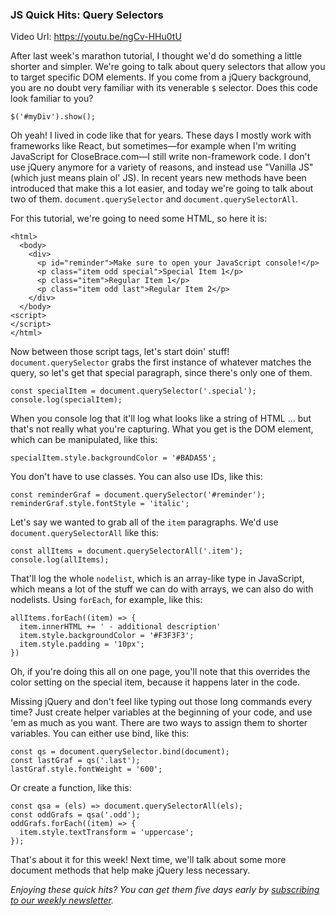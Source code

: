 ### JS Quick Hits: Query Selectors

Video Url: https://youtu.be/ngCv-HHu0tU

After last week's marathon tutorial, I thought we'd do something a little shorter and simpler. We're going to talk about query selectors that allow you to target specific DOM elements. If you come from a jQuery background, you are no doubt very familiar with its venerable `$` selector. Does this code look familiar to you?

```
$('#myDiv').show();
```

Oh yeah! I lived in code like that for years. These days I mostly work with frameworks like React, but sometimes&mdash;for example when I'm writing JavaScript for CloseBrace.com&mdash;I still write non-framework code. I don't use jQuery anymore for a variety of reasons, and instead use "Vanilla JS" (which just means plain ol' JS). In recent years new methods have been introduced that make this a lot easier, and today we're going to talk about two of them. `document.querySelector` and `document.querySelectorAll`.

For this tutorial, we're going to need some HTML, so here it is:

```
<html>
  <body>
    <div>
      <p id="reminder">Make sure to open your JavaScript console!</p>
      <p class="item odd special">Special Item 1</p>
      <p class="item">Regular Item 1</p>
      <p class="item odd last">Regular Item 2</p>
    </div>
  </body>
<script>
</script>
</html>
```

Now between those script tags, let's start doin' stuff! `document.querySelector` grabs the first instance of whatever matches the query, so let's get that special paragraph, since there's only one of them.

```
const specialItem = document.querySelector('.special');
console.log(specialItem);
```

When you console log that it'll log what looks like a string of HTML ... but that's not really what you're capturing. What you get is the DOM element, which can be manipulated, like this:

```
specialItem.style.backgroundColor = '#BADA55';
```

You don't have to use classes. You can also use IDs, like this:

```
const reminderGraf = document.querySelector('#reminder');
reminderGraf.style.fontStyle = 'italic';
```

Let's say we wanted to grab all of the `item` paragraphs. We'd use `document.querySelectorAll` like this:

```
const allItems = document.querySelectorAll('.item');
console.log(allItems);
```

That'll log the whole `nodelist`, which is an array-like type in JavaScript, which means a lot of the stuff we can do with arrays, we can also do with nodelists. Using `forEach`, for example, like this:

```
allItems.forEach((item) => {
  item.innerHTML += ' - additional description'
  item.style.backgroundColor = '#F3F3F3';
  item.style.padding = '10px';
})
```

Oh, if you're doing this all on one page, you'll note that this overrides the color setting on the special item, because it happens later in the code.

Missing jQuery and don't feel like typing out those long commands every time? Just create helper variables at the beginning of your code, and use 'em as much as you want. There are two ways to assign them to shorter variables. You can either use bind, like this:

```
const qs = document.querySelector.bind(document);
const lastGraf = qs('.last');
lastGraf.style.fontWeight = '600';
```

Or create a function, like this:

```
const qsa = (els) => document.querySelectorAll(els);
const oddGrafs = qsa('.odd');
oddGrafs.forEach((item) => {
  item.style.textTransform = 'uppercase';
});
```

That's about it for this week! Next time, we'll talk about some more document methods that help make jQuery less necessary.

*Enjoying these quick hits? You can get them five days early by [subscribing to our weekly newsletter](https://closebrace.com/newsletter/subscribe).*